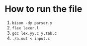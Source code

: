 # How to run the file
1. `bison -dy parser.y`
2. `flex lexer.l`
3. `gcc lex.yy.c y.tab.c`
4. `./a.out < input.c`
